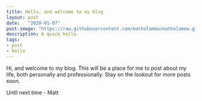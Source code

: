 ```yaml
---
title: Hello, and welcome to my blog
layout: post
date:   "2020-01-07"
post-image: "https://raw.githubusercontent.com/matholamew/matholamew.github.io/master/assets/images/hello.png"
description: A quick hello.
tags:
- post
- hello
---
```

Hi, and welcome to my blog. This will be a place for me to post about my life, both personally and professionally. Stay on the lookout for more posts soon.

Until next time - Matt